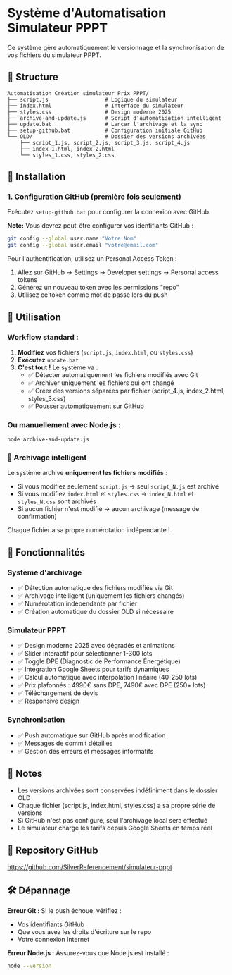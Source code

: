 # Système d'Automatisation Simulateur PPPT

Ce système gère automatiquement le versionnage et la synchronisation de vos fichiers du simulateur PPPT.

## 📁 Structure

```
Automatisation Création simulateur Prix PPPT/
├── script.js                  # Logique du simulateur
├── index.html                 # Interface du simulateur
├── styles.css                 # Design moderne 2025
├── archive-and-update.js      # Script d'automatisation intelligent
├── update.bat                 # Lancer l'archivage et la sync
├── setup-github.bat           # Configuration initiale GitHub
└── OLD/                       # Dossier des versions archivées
    ├── script_1.js, script_2.js, script_3.js, script_4.js
    ├── index_1.html, index_2.html
    └── styles_1.css, styles_2.css
```

## 🚀 Installation

### 1. Configuration GitHub (première fois seulement)

Exécutez `setup-github.bat` pour configurer la connexion avec GitHub.

**Note:** Vous devrez peut-être configurer vos identifiants GitHub :
```bash
git config --global user.name "Votre Nom"
git config --global user.email "votre@email.com"
```

Pour l'authentification, utilisez un Personal Access Token :
1. Allez sur GitHub → Settings → Developer settings → Personal access tokens
2. Générez un nouveau token avec les permissions "repo"
3. Utilisez ce token comme mot de passe lors du push

## 📝 Utilisation

### Workflow standard :

1. **Modifiez** vos fichiers (`script.js`, `index.html`, ou `styles.css`)
2. **Exécutez** `update.bat`
3. **C'est tout !** Le système va :
   - ✅ Détecter automatiquement les fichiers modifiés avec Git
   - ✅ Archiver uniquement les fichiers qui ont changé
   - ✅ Créer des versions séparées par fichier (script_4.js, index_2.html, styles_3.css)
   - ✅ Pousser automatiquement sur GitHub

### Ou manuellement avec Node.js :

```bash
node archive-and-update.js
```

### 🎯 Archivage intelligent

Le système archive **uniquement les fichiers modifiés** :
- Si vous modifiez seulement `script.js` → seul `script_N.js` est archivé
- Si vous modifiez `index.html` et `styles.css` → `index_N.html` et `styles_N.css` sont archivés
- Si aucun fichier n'est modifié → aucun archivage (message de confirmation)

Chaque fichier a sa propre numérotation indépendante !

## 🔧 Fonctionnalités

### Système d'archivage
- ✅ Détection automatique des fichiers modifiés via Git
- ✅ Archivage intelligent (uniquement les fichiers changés)
- ✅ Numérotation indépendante par fichier
- ✅ Création automatique du dossier OLD si nécessaire

### Simulateur PPPT
- ✅ Design moderne 2025 avec dégradés et animations
- ✅ Slider interactif pour sélectionner 1-300 lots
- ✅ Toggle DPE (Diagnostic de Performance Énergétique)
- ✅ Intégration Google Sheets pour tarifs dynamiques
- ✅ Calcul automatique avec interpolation linéaire (40-250 lots)
- ✅ Prix plafonnés : 4990€ sans DPE, 7490€ avec DPE (250+ lots)
- ✅ Téléchargement de devis
- ✅ Responsive design

### Synchronisation
- ✅ Push automatique sur GitHub après modification
- ✅ Messages de commit détaillés
- ✅ Gestion des erreurs et messages informatifs

## 📌 Notes

- Les versions archivées sont conservées indéfiniment dans le dossier OLD
- Chaque fichier (script.js, index.html, styles.css) a sa propre série de versions
- Si GitHub n'est pas configuré, seul l'archivage local sera effectué
- Le simulateur charge les tarifs depuis Google Sheets en temps réel

## 🔗 Repository GitHub

https://github.com/SilverReferencement/simulateur-pppt

## 🛠 Dépannage

**Erreur Git :** Si le push échoue, vérifiez :
- Vos identifiants GitHub
- Que vous avez les droits d'écriture sur le repo
- Votre connexion Internet

**Erreur Node.js :** Assurez-vous que Node.js est installé :
```bash
node --version
```
